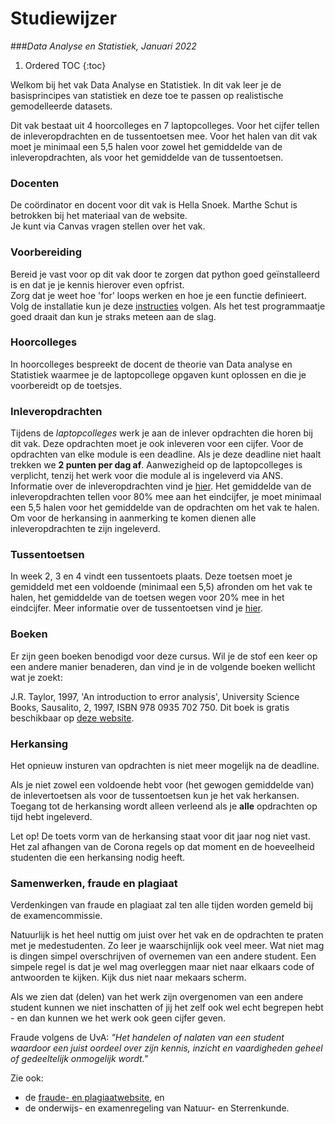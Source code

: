 # Studiewijzer

###*Data Analyse en Statistiek, Januari 2022*

1. Ordered TOC
{:toc}

Welkom bij het vak Data Analyse en Statistiek. In dit vak leer je de basisprincipes van statistiek en deze toe te passen op realistische gemodelleerde datasets. 

Dit vak bestaat uit 4 hoorcolleges en 7 laptopcolleges. Voor het cijfer tellen de inleveropdrachten en de tussentoetsen mee. Voor het halen van dit vak moet je minimaal een 5,5 halen voor zowel het gemiddelde van de inleveropdrachten, als voor het gemiddelde van de tussentoetsen. 

### Docenten
De coördinator en docent voor dit vak is Hella Snoek. 
Marthe Schut is betrokken bij het materiaal van de website. <br>
Je kunt via Canvas vragen stellen over het vak.


### Voorbereiding
Bereid je vast voor op dit vak door te zorgen dat python goed geïnstalleerd is en dat je je kennis hierover even opfrist.<br>
Zorg dat je weet hoe 'for' loops werken en hoe je een functie definieert. <br>
Volg de installatie kun je deze [instructies](/informatie/installatie)  volgen. Als het test programmaatje goed draait dan kun je straks meteen aan de slag.<br>


### Hoorcolleges

In hoorcolleges bespreekt de docent de theorie van Data analyse en Statistiek waarmee je de laptopcollege opgaven kunt oplossen en die je voorbereidt op de toetsjes. 

### Inleveropdrachten
Tijdens de *laptopcolleges* werk je aan de inlever opdrachten die horen bij dit vak. Deze opdrachten moet je ook inleveren voor een cijfer. Voor de opdrachten van elke module is een deadline. Als je deze deadline niet haalt trekken we **2 punten per dag af**. Aanwezigheid op de laptopcolleges is verplicht, tenzij het werk voor die module al is ingeleverd via ANS.<br>
Informatie over de inleveropdrachten vind je [hier](/informatie/inleveropdrachten). Het gemiddelde van de inleveropdrachten tellen voor 80% mee aan het eindcijfer, je moet minimaal een 5,5 halen voor het gemiddelde van de opdrachten om het vak te halen. Om voor de herkansing in aanmerking te komen dienen alle inleveropdrachten te zijn ingeleverd.

### Tussentoetsen
In week 2, 3 en 4 vindt een tussentoets plaats. Deze toetsen moet je gemiddeld met een voldoende (minimaal een 5,5) afronden om het vak te halen, het gemiddelde van de toetsen wegen voor 20% mee in het eindcijfer. Meer informatie over de tussentoetsen vind je [hier](/informatie/tussentoetsen). 

### Boeken
Er zijn geen boeken benodigd voor deze cursus. Wil je de stof een keer op een andere manier benaderen, dan vind je in de volgende boeken wellicht wat je zoekt:

J.R. Taylor, 1997, 'An introduction to error analysis', University Science Books, Sausalito, 2, 1997, ISBN 978 0935 702 750. Dit boek is gratis beschikbaar op [deze website](https://archive.org/details/TaylorJ.R.IntroductionToErrorAnalysis2ed/).


### Herkansing
Het opnieuw insturen van opdrachten is niet meer mogelijk na de deadline.

Als je niet zowel een voldoende hebt voor (het gewogen gemiddelde van) de inlevertoetsen als voor de tussentoetsen kun je het vak herkansen. Toegang tot de herkansing wordt alleen verleend als je **alle** opdrachten op tijd hebt ingeleverd.

Let op! De toets vorm van de herkansing staat voor dit jaar nog niet vast. Het zal afhangen van de Corona regels op dat moment en de hoeveelheid studenten die een herkansing nodig heeft. 

### Samenwerken, fraude en plagiaat

Verdenkingen van fraude en plagiaat zal ten alle tijden worden gemeld bij de examencommissie.

Natuurlijk is het heel nuttig om juist over het vak en de opdrachten te praten met je medestudenten.
Zo leer je waarschijnlijk ook veel meer.
Wat niet mag is dingen simpel overschrijven of overnemen van een andere student.
Een simpele regel is dat je wel mag overleggen maar niet naar elkaars code of antwoorden te kijken.
Kijk dus niet naar mekaars scherm.

Als we zien dat (delen) van het werk zijn overgenomen van een andere student kunnen we
niet inschatten of jij het zelf ook wel echt begrepen hebt - en dan kunnen we
het werk ook geen cijfer geven.

Fraude volgens de UvA: *"Het handelen of nalaten van een student waardoor een
juist oordeel over zijn kennis, inzicht en vaardigheden geheel of gedeeltelijk
onmogelijk wordt."*

Zie ook:

* de [fraude- en plagiaatwebsite](http://www.uva.nl/plagiaat), en
* de onderwijs- en examenregeling van Natuur- en Sterrenkunde.
